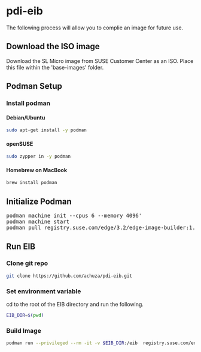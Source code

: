 # pdi-eib
The following process will allow you to complie an image for future use. 

## Download the ISO image
Download the SL Micro image from SUSE Customer Center as an ISO. Place this file within the 'base-images' folder.

## Podman Setup
### Install podman
#### Debian/Ubuntu
```bash
sudo apt-get install -y podman
```
#### openSUSE
```bash
sudo zypper in -y podman
```

#### Homebrew on MacBook
```bash
brew install podman
```

## Initialize Podman
<pre>
podman machine init --cpus 6 --memory 4096'
podman machine start
podman pull registry.suse.com/edge/3.2/edge-image-builder:1.1.0
</pre>

## Run EIB
### Clone git repo

```bash
git clone https://github.com/achuza/pdi-eib.git
```

### Set environment variable
cd to the root of the EIB directory and run the following. 

```bash
EIB_DIR=$(pwd)
```

### Build Image
```bash
podman run --privileged --rm -it -v $EIB_DIR:/eib  registry.suse.com/edge/3.2/edge-image-builder:1.1.0  build --definition-file eib-config.yaml
```